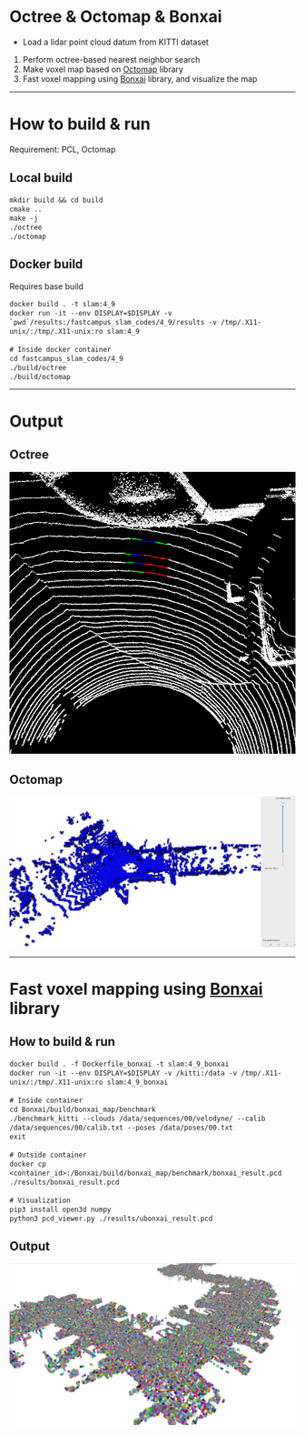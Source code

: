 # Octree & Octomap & Bonxai

- Load a lidar point cloud datum from KITTI dataset
1. Perform octree-based nearest neighbor search
2. Make voxel map based on [Octomap](https://octomap.github.io) library
3. Fast voxel mapping using [Bonxai](https://github.com/facontidavide/Bonxai/tree/main) library, and visualize the map

---

# How to build & run

Requirement: PCL, Octomap

## Local build

```
mkdir build && cd build
cmake ..
make -j
./octree
./octomap
```

## Docker build 

Requires base build

```
docker build . -t slam:4_9
docker run -it --env DISPLAY=$DISPLAY -v `pwd`/results:/fastcampus_slam_codes/4_9/results -v /tmp/.X11-unix/:/tmp/.X11-unix:ro slam:4_9

# Inside docker container
cd fastcampus_slam_codes/4_9
./build/octree
./build/octomap
```

---

# Output

## Octree

![](octree.png)

## Octomap

![](octomap.png)

---

# Fast voxel mapping using [Bonxai](https://github.com/facontidavide/Bonxai/tree/main) library

## How to build & run

```
docker build . -f Dockerfile_bonxai -t slam:4_9_bonxai
docker run -it --env DISPLAY=$DISPLAY -v /kitti:/data -v /tmp/.X11-unix/:/tmp/.X11-unix:ro slam:4_9_bonxai

# Inside container
cd Bonxai/build/bonxai_map/benchmark
./benchmark_kitti --clouds /data/sequences/00/velodyne/ --calib /data/sequences/00/calib.txt --poses /data/poses/00.txt 
exit

# Outside container
docker cp <container_id>:/Bonxai/build/bonxai_map/benchmark/bonxai_result.pcd ./results/bonxai_result.pcd

# Visualization
pip3 install open3d numpy
python3 pcd_viewer.py ./results/ubonxai_result.pcd
```

## Output

![](bonxai.png)